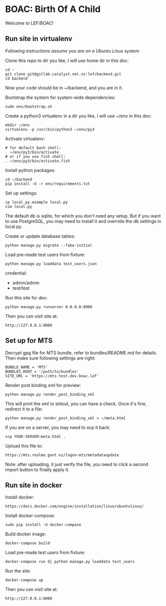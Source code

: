 # BOAC: Birth Of A Child

Welcome to LEF/BOAC!

## Run site in virtualenv

*Following instructions assume you are on a Ubuntu Linux system*

Clone this repo to dir you like, I will use home dir in this doc:

    cd ~
    git clone git@gitlab.catalyst.net.nz:lef/backend.git
    cd backend

Now your code should be in ~/backend, and you are in it.

Bootstrap the system for system-wide dependencies:

    sudo env/bootstrap.sh

Create a python3 virtualenv in a dir you like, I will use ~/env in this doc:

    mkdir ~/env
    virtualenv -p /usr/bin/python3 ~/env/py3

Activate virtualenv:

    # for default bash shell:
    . ~/env/py3/bin/activate
    # or if you use fish shell:
    . ~/env/py3/bin/activate.fish

Install python packages:

    cd ~/backend
    pip install -U -r env/requirements.txt

Set up settings:

    cp local.py.example local.py
    vim local.py

The default db is sqlite, for which you don't need any setup.
But if you want to use PostgreSQL, you may need to install it and override the db settings in local.py.

Create or update database tables:

    python manage.py migrate --fake-initial

Load pre-made test users from fixture:

    python manage.py loaddata test_users.json

credential:
- admin/admin
- test/test

Run this site for dev:

    python manage.py runserver 0.0.0.0:8000

Then you can visit site at:

    http://127.0.0.1:8000

## Set up for MTS
Decrypt gpg file for MTS bundle, refer to bundles/README.md for details.
Then make sure following settings are right:

    BUNDLE_NAME = 'MTS'
    BUNDLES_ROOT = '/path/to/bundles'
    SITE_URL = 'https://mts-test.dev.boac.lef'

Render post binding xml for preview:

    python manage.py render_post_binding_xml

This will print the xml to stdout, you can have a check.
Once it's fine, redirect it to a file:

    python manage.py render_post_binding_xml > ~/meta.html

If you are on a server, you may need to scp it back:

    scp YOUR-SERVER:meta.html .

Upload this file to:

    https://mts.realme.govt.nz/logon-mts/metadataupdate

Note: after uploading, it just verify the file, you need to click a second import button to finally apply it.

## Run site in docker

Install docker:

    https://docs.docker.com/engine/installation/linux/ubuntulinux/

Install docker-compose:

    sudo pip install -U docker-compose

Build docker image:

    docker-compose build

Load pre-made test users from fixture:

    docker-compose run dj python manage.py loaddata test_users

Run the site:

    docker-compose up

Then you can visit site at:

    http://127.0.0.1:8000
